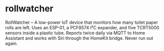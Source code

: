 # rollwatcher
RollWatcher – A low-power IoT device that monitors how many toilet paper rolls are left. Uses an ESP-01, a PCF8574 I²C expander, and five TCRT5000 sensors inside a plastic tube. Reports twice daily via MQTT to Home Assistant and works with Siri through the HomeKit bridge. Never run out again.
